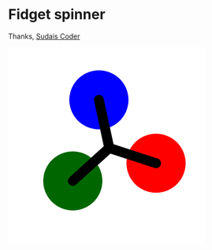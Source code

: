 # Fidget spinner


Thanks,
[Sudais Coder](https://www.youtube.com/c/SudaisCoder)

![preview](https://github.com/SudaisDeveloper/Python/blob/3239e8ad710c3d9528ac5f2e27746b06f281e956/Fidget%20spinner/preview.gif)
